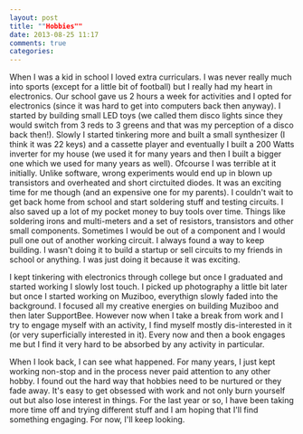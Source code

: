 ```yaml
---
layout: post
title: ""Hobbies""
date: 2013-08-25 11:17
comments: true
categories: 
---
```


When I was a kid in school I loved extra curriculars. I was never really much into sports (except for a little bit of football) but I really had my heart in electronics. Our school gave us 2 hours a week for activities and I opted for electronics (since it was hard to get into computers back then anyway). I started by building small LED toys (we called them disco lights since they would switch from 3 reds to 3 greens and that was my perception of a disco back then!). Slowly I started tinkering more and built a small synthesizer (I think it was 22 keys) and a cassette player and eventually I built a 200 Watts inverter for my house (we used it for many years and then I built a bigger one which we used for many years as well). Ofcourse I was terrible at it initially. Unlike software, wrong experiments would end up in blown up transistors and overheated and short circtuited diodes. It was an exciting time for me though (and an expensive one for my parents). I couldn't wait to get back home from school and start soldering stuff and testing circuits. I  also saved up a lot of my pocket money to buy tools over time. Things like soldering irons and multi-meters and a set of resistors, transistors and other small components. Sometimes I would be out of a component and I would pull one out of another working circuit. I always found a way to keep building. I wasn't doing it to build a startup or sell circuits to my friends in school or anything. I was just doing it because it was exciting.

I kept tinkering with electronics through college but once I graduated and started working I slowly lost touch. I picked up photography a little bit later but once I started working on Muziboo, everythign slowly faded into the background. I focused all my creative energies on building Muziboo and then later SupportBee. However now when I take a break from work and I try to engage myself with an activity, I find myself mostly dis-interested in it (or very superficially interested in it). Every now and then a book engages me but I find it very hard to be absorbed by any activity in particular. 

When I look back, I can see what happened. For many years, I just kept working non-stop and in the process never paid attention to any other hobby. I found out the hard way that hobbies need to be nurtured or they fade away. It's easy to get obsessed with work and not only burn yourself out but also lose interest in things. For the last year or so, I have been taking more time off and trying different stuff and I am hoping that I'll find something engaging. For now, I'll keep looking.
